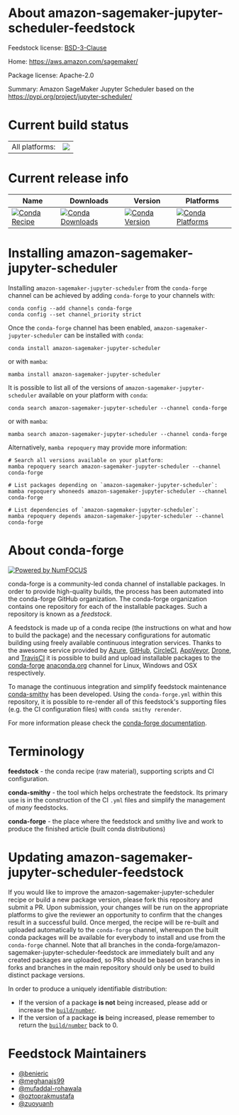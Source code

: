 About amazon-sagemaker-jupyter-scheduler-feedstock
==================================================

Feedstock license: [BSD-3-Clause](https://github.com/conda-forge/amazon-sagemaker-jupyter-scheduler-feedstock/blob/main/LICENSE.txt)

Home: https://aws.amazon.com/sagemaker/

Package license: Apache-2.0

Summary: Amazon SageMaker Jupyter Scheduler based on the https://pypi.org/project/jupyter-scheduler/

Current build status
====================


<table><tr><td>All platforms:</td>
    <td>
      <a href="https://dev.azure.com/conda-forge/feedstock-builds/_build/latest?definitionId=20668&branchName=main">
        <img src="https://dev.azure.com/conda-forge/feedstock-builds/_apis/build/status/amazon-sagemaker-jupyter-scheduler-feedstock?branchName=main">
      </a>
    </td>
  </tr>
</table>

Current release info
====================

| Name | Downloads | Version | Platforms |
| --- | --- | --- | --- |
| [![Conda Recipe](https://img.shields.io/badge/recipe-amazon--sagemaker--jupyter--scheduler-green.svg)](https://anaconda.org/conda-forge/amazon-sagemaker-jupyter-scheduler) | [![Conda Downloads](https://img.shields.io/conda/dn/conda-forge/amazon-sagemaker-jupyter-scheduler.svg)](https://anaconda.org/conda-forge/amazon-sagemaker-jupyter-scheduler) | [![Conda Version](https://img.shields.io/conda/vn/conda-forge/amazon-sagemaker-jupyter-scheduler.svg)](https://anaconda.org/conda-forge/amazon-sagemaker-jupyter-scheduler) | [![Conda Platforms](https://img.shields.io/conda/pn/conda-forge/amazon-sagemaker-jupyter-scheduler.svg)](https://anaconda.org/conda-forge/amazon-sagemaker-jupyter-scheduler) |

Installing amazon-sagemaker-jupyter-scheduler
=============================================

Installing `amazon-sagemaker-jupyter-scheduler` from the `conda-forge` channel can be achieved by adding `conda-forge` to your channels with:

```
conda config --add channels conda-forge
conda config --set channel_priority strict
```

Once the `conda-forge` channel has been enabled, `amazon-sagemaker-jupyter-scheduler` can be installed with `conda`:

```
conda install amazon-sagemaker-jupyter-scheduler
```

or with `mamba`:

```
mamba install amazon-sagemaker-jupyter-scheduler
```

It is possible to list all of the versions of `amazon-sagemaker-jupyter-scheduler` available on your platform with `conda`:

```
conda search amazon-sagemaker-jupyter-scheduler --channel conda-forge
```

or with `mamba`:

```
mamba search amazon-sagemaker-jupyter-scheduler --channel conda-forge
```

Alternatively, `mamba repoquery` may provide more information:

```
# Search all versions available on your platform:
mamba repoquery search amazon-sagemaker-jupyter-scheduler --channel conda-forge

# List packages depending on `amazon-sagemaker-jupyter-scheduler`:
mamba repoquery whoneeds amazon-sagemaker-jupyter-scheduler --channel conda-forge

# List dependencies of `amazon-sagemaker-jupyter-scheduler`:
mamba repoquery depends amazon-sagemaker-jupyter-scheduler --channel conda-forge
```


About conda-forge
=================

[![Powered by
NumFOCUS](https://img.shields.io/badge/powered%20by-NumFOCUS-orange.svg?style=flat&colorA=E1523D&colorB=007D8A)](https://numfocus.org)

conda-forge is a community-led conda channel of installable packages.
In order to provide high-quality builds, the process has been automated into the
conda-forge GitHub organization. The conda-forge organization contains one repository
for each of the installable packages. Such a repository is known as a *feedstock*.

A feedstock is made up of a conda recipe (the instructions on what and how to build
the package) and the necessary configurations for automatic building using freely
available continuous integration services. Thanks to the awesome service provided by
[Azure](https://azure.microsoft.com/en-us/services/devops/), [GitHub](https://github.com/),
[CircleCI](https://circleci.com/), [AppVeyor](https://www.appveyor.com/),
[Drone](https://cloud.drone.io/welcome), and [TravisCI](https://travis-ci.com/)
it is possible to build and upload installable packages to the
[conda-forge](https://anaconda.org/conda-forge) [anaconda.org](https://anaconda.org/)
channel for Linux, Windows and OSX respectively.

To manage the continuous integration and simplify feedstock maintenance
[conda-smithy](https://github.com/conda-forge/conda-smithy) has been developed.
Using the ``conda-forge.yml`` within this repository, it is possible to re-render all of
this feedstock's supporting files (e.g. the CI configuration files) with ``conda smithy rerender``.

For more information please check the [conda-forge documentation](https://conda-forge.org/docs/).

Terminology
===========

**feedstock** - the conda recipe (raw material), supporting scripts and CI configuration.

**conda-smithy** - the tool which helps orchestrate the feedstock.
                   Its primary use is in the construction of the CI ``.yml`` files
                   and simplify the management of *many* feedstocks.

**conda-forge** - the place where the feedstock and smithy live and work to
                  produce the finished article (built conda distributions)


Updating amazon-sagemaker-jupyter-scheduler-feedstock
=====================================================

If you would like to improve the amazon-sagemaker-jupyter-scheduler recipe or build a new
package version, please fork this repository and submit a PR. Upon submission,
your changes will be run on the appropriate platforms to give the reviewer an
opportunity to confirm that the changes result in a successful build. Once
merged, the recipe will be re-built and uploaded automatically to the
`conda-forge` channel, whereupon the built conda packages will be available for
everybody to install and use from the `conda-forge` channel.
Note that all branches in the conda-forge/amazon-sagemaker-jupyter-scheduler-feedstock are
immediately built and any created packages are uploaded, so PRs should be based
on branches in forks and branches in the main repository should only be used to
build distinct package versions.

In order to produce a uniquely identifiable distribution:
 * If the version of a package **is not** being increased, please add or increase
   the [``build/number``](https://docs.conda.io/projects/conda-build/en/latest/resources/define-metadata.html#build-number-and-string).
 * If the version of a package **is** being increased, please remember to return
   the [``build/number``](https://docs.conda.io/projects/conda-build/en/latest/resources/define-metadata.html#build-number-and-string)
   back to 0.

Feedstock Maintainers
=====================

* [@benieric](https://github.com/benieric/)
* [@meghanajs99](https://github.com/meghanajs99/)
* [@mufaddal-rohawala](https://github.com/mufaddal-rohawala/)
* [@oztoprakmustafa](https://github.com/oztoprakmustafa/)
* [@zuoyuanh](https://github.com/zuoyuanh/)


